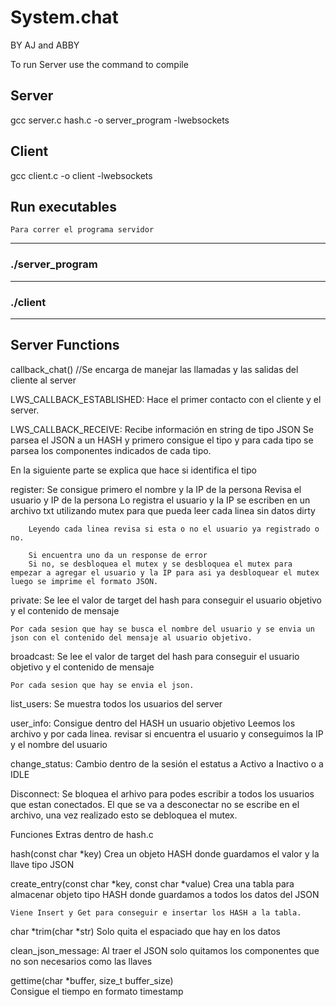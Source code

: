 # System.chat


BY AJ and ABBY


To run Server use the command to compile 

Server
---
gcc server.c hash.c -o server_program -lwebsockets 

Client
---
gcc client.c -o client -lwebsockets 


## Run executables
    Para correr el programa servidor
---
###     ./server_program   
---
###     ./client

---
## Server Functions


callback_chat() //Se encarga de manejar las llamadas y las salidas del cliente al server


LWS_CALLBACK_ESTABLISHED: Hace el primer contacto con el cliente y el server.

LWS_CALLBACK_RECEIVE: Recibe información en string de tipo JSON 
Se parsea el JSON a un HASH y primero consigue el tipo y para cada tipo se parsea los componentes indicados de cada tipo.

En la siguiente parte se explica que hace si identifica el tipo 

register:
    Se consigue primero el nombre y la IP de la persona
        Revisa el usuario y IP de la persona 
        Lo registra el usuario y la IP se escriben en un archivo txt utilizando mutex para que pueda leer cada linea sin datos dirty

        Leyendo cada linea revisa si esta o no el usuario ya registrado o no.
        
        Si encuentra uno da un response de error
        Si no, se desbloquea el mutex y se desbloquea el mutex para empezar a agregar el usuario y la IP para asi ya desbloquear el mutex luego se imprime el formato JSON.

    
private: 
    Se lee el valor de target del hash para conseguir el usuario objetivo y el contenido de mensaje

    Por cada sesion que hay se busca el nombre del usuario y se envia un json con el contenido del mensaje al usuario objetivo.



broadcast: 
    Se lee el valor de target del hash para conseguir el usuario objetivo y el contenido de mensaje

    Por cada sesion que hay se envia el json.


list_users: 
    Se muestra todos los usuarios del server


user_info:
    Consigue dentro del HASH un usuario objetivo
    Leemos los archivo y por cada linea. revisar si encuentra el usuario y conseguimos la IP y el nombre del usuario


change_status:
    Cambio dentro de la sesión el estatus a Activo a Inactivo o a IDLE


Disconnect:
    Se bloquea el arhivo para podes escribir a todos los usuarios que estan conectados. El que se va a desconectar no se escribe en el archivo, una vez realizado esto se debloquea el mutex. 

    
Funciones Extras dentro de hash.c

hash(const char *key)
    Crea un objeto HASH donde guardamos el valor y la llave tipo JSON


create_entry(const char *key, const char *value)
    Crea una tabla para almacenar objeto tipo HASH donde guardamos a todos los datos del JSON

    Viene Insert y Get para conseguir e insertar los HASH a la tabla.


char *trim(char *str) 
    Solo quita el espaciado que hay en los datos 


clean_json_message:
    Al traer el JSON solo quitamos los componentes que no son necesarios como las llaves



gettime(char *buffer, size_t buffer_size)  
    Consigue el tiempo en formato timestamp